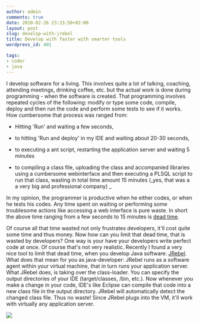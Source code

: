 ```yaml
---
author: admin
comments: true
date: 2010-02-26 23:23:58+02:00
layout: post
slug: develop-with-jrebel
title: Develop with faster with smarter tools
wordpress_id: 401

tags:
- coder
- java
---
```


I develop software for a living. This involves quite a lot of talking, coaching, attending meetings, drinking coffee, etc. but the actual work is done during programming - when the software is created. That programming involves repeated cycles of the following: modify or type some code, compile, deploy and then run the code and perform some tests to see if it works. How cumbersome that process was ranged from:



	
  * Hitting 'Run' and waiting a few seconds,

	
  * to hitting 'Run and deploy' in my IDE and waiting about 20-30 seconds,

	
  * to executing a ant script, restarting the application server and waiting 5 minutes

	
  * to compiling a class file, uploading the class and accompanied libraries using a cumbersome webinterface and then executing a PLSQL script to run that class, wasting in total time amount 15 minutes (_yes, that was a a very big and professional company)
_


In my opinion, the programmer is productive when he either codes, or when he tests his codes. Any time spent on waiting or performing some troublesome actions like accessing a web interface is pure waste. In short the above time ranging from a few seconds to 15 minutes is [dead time](http://www.oreillynet.com/onjava/blog/2006/03/dead_time_code_compile_wait_wa.html).

Of course all that time wasted not only frustrates developers, it'll cost quite some time and thus money. Now how can you limit that dead time, that is wasted by developers? One way is your have your developers write perfect code at once. Of course that's not very realistic. Recently I found a very nice tool to limit that dead time, when you develop Java software: [JRebel](http://www.zeroturnaround.com/jrebe). What does that mean for you as java-developer:
JRebel runs as a software agent within your virtual machine, that in turn runs your application server. What JRebel does, is taking over the class-loader.
You can specify the output directories of your IDE (target/classes, /bin, etc.). Now whenever you make a change in your code, IDE's like Eclipse can compile that code into a new class file in the output directory. JRebel will automatically detect the changed class file. Thus no waste! Since JRebel plugs into the VM, it'll work with virtually any application server.

[![](http://www.zeroturnaround.com/wp-content/uploads/2009/11/hotswap.png)](http://www.zeroturnaround.com/blog)
